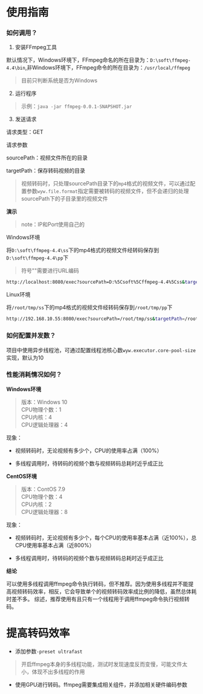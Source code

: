 # 使用指南

### 如何调用？

1. 安装FFmpeg工具

默认情况下，Windows环境下，FFmpeg命名的所在目录为：`D:\soft\ffmpeg-4.4\bin`,非Windows环境下，FFmpeg命令的所在目录为：`/usr/local/ffmpeg`

> 目前只判断系统是否为Windows

2. 运行程序

> 示例：`java -jar ffmpeg-0.0.1-SNAPSHOT.jar`

3. 发送请求

请求类型：GET

请求参数

sourcePath：视频文件所在的目录

targetPath：保存转码视频的目录

> 视频转码时，只处理sourcePath目录下的`mp4`格式的视频文件，可以通过配置参数`wyw.file.format`指定需要被转码的视频文件，但不会递归的处理sourcePath下的子目录里的视频文件

**演示**

> note：IP和Port使用自己的

Windows环境

将`D:\soft\ffmpeg-4.4\ss`下的mp4格式的视频文件经转码保存到`D:\soft\ffmpeg-4.4\pp`下

> 符号"\"需要进行URL编码

```bash
http://localhost:8080/exec?sourcePath=D:%5Csoft%5Cffmpeg-4.4%5Css&targetPath=D:%5Csoft%5Cffmpeg-4.4%5Cpp
```

Linux环境

将`/root/tmp/ss`下的mp4格式的视频文件经转码保存到`/root/tmp/pp`下

```bash
http://192.168.10.55:8080/exec?sourcePath=/root/tmp/ss&targetPath=/root/tmp/pp
```

### 如何配置并发数？

项目中使用异步线程池，可通过配置线程池核心数`wyw.executor.core-pool-size`实现，默认为10

### 性能消耗情况如何？

**Windows环境**

> 版本：Windows 10 \
> CPU物理个数：1\
> CPU内核：4 \
> CPU逻辑处理器：4 

现象：

- 视频转码时，无论视频有多少个，CPU的使用率占满（100%）

- 多线程调用时，待转码的视频个数与视频转码总耗时近乎成正比

**CentOS环境**

> 版本：ContOS 7.9 \
> CPU物理个数：4 \
> CPU内核：2 \
> CPU逻辑处理器：8  

现象：

- 视频转码时，无论视频有多少个，每个CPU的使用率基本占满（近100%），总CPU使用率基本占满（近800%）

- 多线程调用时，待转码的视频个数与视频转码总耗时近乎成正比

**结论**

可以使用多线程调用ffmpeg命令执行转码，但不推荐。因为使用多线程并不能提高视频转码效率，相反，它会导致单个的视频转码效率成比例的降低，虽然总体耗时差不多。 综述，推荐使用有且只有一个线程用于调用ffmpeg命令执行视频转码。

# 提高转码效率
- 添加参数`-preset ultrafast`
> 开启ffmpeg本身的多线程功能，测试时发现速度反而变慢，可能文件太小，体现不出多线程的作用
- 使用GPU进行转码。ffmpeg需要集成相关组件，并添加相关硬件编码参数
